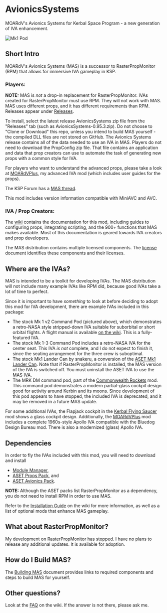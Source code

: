 # AvionicsSystems
MOARdV's Avionics Systems for Kerbal Space Program - a new generation of IVA enhancement.

![Mk1 Pod](https://imageshack.com/a/img924/694/3B7eyD.jpg)

## Short Intro

MOARdV's Avionics Systems (MAS) is a successor to RasterPropMonitor (RPM) that allows for immersive IVA gameplay in KSP.

### Players:

**NOTE:** MAS is *not* a drop-in replacement for RasterPropMonitor.  IVAs created for RasterPropMonitor must use RPM.  They will not work with MAS.  MAS uses different props, and it has different requirements than RPM.  Releases appear under [Releases](https://github.com/MOARdV/AvionicsSystems/releases).

To install, select the latest release AvionicsSystems zip file from the "Releases" tab (such as AvionicsSystems-0.95.3.zip).  Do not choose to "Clone or Download" this repo, unless you intend to build MAS yourself - the compiled DLL files are not stored on GitHub.  The Avionics Systems release contains all of the data needed to use an IVA in MAS.
Players do not need to download the PropConfig zip file. That file contains an application and data that prop creators can use to automate the task of generating new props with a common style for IVA.

For players who want to understand the advanced props, please take a look at [MOARdVPlus](https://github.com/MOARdV/MOARdVPlus), my advanced IVA mod (which includes user guides for the props).

The KSP Forum has a [MAS thread](https://forum.kerbalspaceprogram.com/index.php?/topic/160856-wip-17x-moardvs-avionics-systems-mas-interactive-iva-v0980-27-may-2019/).

This mod includes version information compatible with MiniAVC and AVC.

### IVA / Prop Creators:

The [wiki](https://github.com/MOARdV/AvionicsSystems/wiki) contains the documentation for this mod, including guides to
configuring props, integrating scripting, and the 900+ functions that MAS makes available.  Most of this documentation is geared towards IVA creators and prop developers.

The MAS distribution contains multiple licensed components.  The [license](https://github.com/MOARdV/AvionicsSystems/blob/master/LICENSE.md) document identifies these components and their licenses.

## Where are the IVAs?

MAS is intended to be a toolkit for developing IVAs.  The MAS distribution will not include many example
IVAs like RPM did, because good IVAs take a lot of time to perfect.

Since it is important to have *something* to look at before deciding to adopt this mod for IVA
development, there are example IVAs included in this package:

* The stock Mk 1 v2 Command Pod (pictured above), which demonstrates a retro-NASA style stripped-down IVA suitable for suborbital or short orbital flights.  A flight manual is available [on the wiki](https://github.com/MOARdV/AvionicsSystems/wiki/Operations-Manual-Mk1).  This is a fully-featured IVA.
* The stock Mk 1-3 Command Pod includes a retro-NASA IVA for the center seat. This IVA *is not* complete, and I do not expect to finish it, since the seating arrangement for the three crew is suboptimal.
* The stock Mk1 Lander Can by snakeru, a conversion of the [ASET Mk1 Lander Can](https://forum.kerbalspaceprogram.com/index.php?/topic/156131-mk1-lander-can-iva-replacement-by-aset11/).  Note that if RasterPropMonitor is installed, the MAS version of the IVA is switched off.  You must uninstall the ASET IVA to use the MAS IVA.
* The MRK DM command pod, part of the [Commonwealth Rockets](https://forum.kerbalspaceprogram.com/index.php?/topic/164365-13-commonwealth-rockets-tea-powered-spaceflight-in-development/) mod.
This command pod demonstrates a modern partial-glass cockpit design good for activity around Kerbin and its moons.  Since development of this pod appears to have stopped, the included IVA is deprecated, and it may be removed in a future MAS update.

For some additional IVAs, the Flapjack cockpit in the [Kerbal Flying Saucer](https://forum.kerbalspaceprogram.com/index.php?/topic/173857-14x-pre-release-live-kerbal-flying-saucers-build-flying-saucers-in-ksp/) mod shows a glass cockpit design.
Additionally, the [MOARdVPlus](https://github.com/MOARdV/MOARdVPlus) mod includes a complete 1960s-style Apollo IVA compatible with
the Bluedog Design Bureau mod.  There is also a modernized (glass) Apollo IVA.

## Dependencies

In order to fly the IVAs included with this mod, you will need to download and install

* [Module Manager](https://forum.kerbalspaceprogram.com/index.php?/topic/50533-130-module-manager-281-june-29th-2017-with-n-cats-physics/),
* [ASET Props Pack](https://forum.kerbalspaceprogram.com/index.php?/topic/116430-aset-props-pack-v15-for-the-modders-who-create-iva/), and
* [ASET Avionics Pack](https://forum.kerbalspaceprogram.com/index.php?/topic/116479-aset-avionics-pack-v-21-for-the-modders-who-create-iva/).

**NOTE:** Although the ASET packs list RasterPropMonitor as a dependency, you do not need to install RPM in order to use MAS.

Refer to the [Installation Guide](https://github.com/MOARdV/AvionicsSystems/wiki/Installation)
on the wiki for more information, as well as a list of optional mods that enhance MAS gameplay.

## What about RasterPropMonitor?

My development on RasterPropMonitor has stopped. I have no plans to release any additional updates. It is available for adoption.

## How do I Build MAS?

The [Building MAS](https://github.com/MOARdV/AvionicsSystems/blob/master/BuildingMAS.md) document provides links to required components and steps to build MAS for yourself.

## Other questions?

Look at the [FAQ](https://github.com/MOARdV/AvionicsSystems/wiki/FAQ) on the wiki.  If the answer is not there, please ask me.
